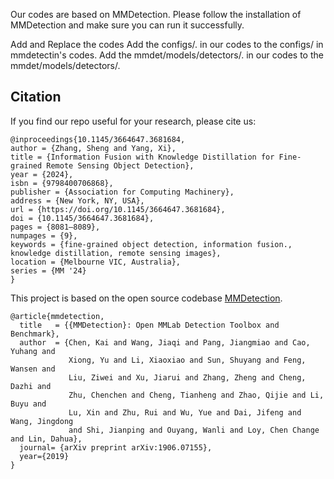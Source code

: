 Our codes are based on MMDetection. Please follow the installation of MMDetection and make sure you can run it successfully.

Add and Replace the codes Add the configs/. in our codes to the configs/ in mmdetectin's codes. Add the mmdet/models/detectors/. in our codes to the mmdet/models/detectors/.

## Citation

If you find our repo useful for your research, please cite us:

```
@inproceedings{10.1145/3664647.3681684,
author = {Zhang, Sheng and Yang, Xi},
title = {Information Fusion with Knowledge Distillation for Fine-grained Remote Sensing Object Detection},
year = {2024},
isbn = {9798400706868},
publisher = {Association for Computing Machinery},
address = {New York, NY, USA},
url = {https://doi.org/10.1145/3664647.3681684},
doi = {10.1145/3664647.3681684},
pages = {8081–8089},
numpages = {9},
keywords = {fine-grained object detection, information fusion., knowledge distillation, remote sensing images},
location = {Melbourne VIC, Australia},
series = {MM '24}
}
```

This project is based on the open source codebase [MMDetection](https://github.com/open-mmlab/mmdetection).
```
@article{mmdetection,
  title   = {{MMDetection}: Open MMLab Detection Toolbox and Benchmark},
  author  = {Chen, Kai and Wang, Jiaqi and Pang, Jiangmiao and Cao, Yuhang and
             Xiong, Yu and Li, Xiaoxiao and Sun, Shuyang and Feng, Wansen and
             Liu, Ziwei and Xu, Jiarui and Zhang, Zheng and Cheng, Dazhi and
             Zhu, Chenchen and Cheng, Tianheng and Zhao, Qijie and Li, Buyu and
             Lu, Xin and Zhu, Rui and Wu, Yue and Dai, Jifeng and Wang, Jingdong
             and Shi, Jianping and Ouyang, Wanli and Loy, Chen Change and Lin, Dahua},
  journal= {arXiv preprint arXiv:1906.07155},
  year={2019}
}
```

